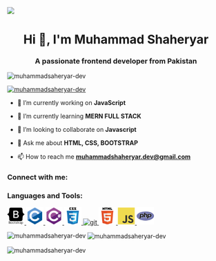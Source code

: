 <img src="https://media1.giphy.com/media/qgQUggAC3Pfv687qPC/giphy.gif" width="50%">


<h1 align="center">Hi 👋, I'm Muhammad Shaheryar</h1>
<h3 align="center">A passionate frontend developer from Pakistan</h3>

<p align="left"> <img src="https://komarev.com/ghpvc/?username=muhammadsaheryar-dev&label=Profile%20views&color=0e75b6&style=flat" alt="muhammadsaheryar-dev" /> </p>

<p align="left"> <a href="https://github.com/ryo-ma/github-profile-trophy"><img src="https://github-profile-trophy.vercel.app/?username=muhammadsaheryar-dev" alt="muhammadsaheryar-dev" /></a> </p>

- 🔭 I’m currently working on **JavaScript**

- 🌱 I’m currently learning **MERN FULL STACK**

- 👯 I’m looking to collaborate on **Javascript**

- 💬 Ask me about **HTML, CSS, BOOTSTRAP**

- 📫 How to reach me **muhammadshaheryar.dev@gmail.com**

<h3 align="left">Connect with me:</h3>
<p align="left">
</p>

<h3 align="left">Languages and Tools:</h3>
<p align="left"> <a href="https://getbootstrap.com" target="_blank" rel="noreferrer"> <img src="https://raw.githubusercontent.com/devicons/devicon/master/icons/bootstrap/bootstrap-plain-wordmark.svg" alt="bootstrap" width="40" height="40"/> </a> <a href="https://www.cprogramming.com/" target="_blank" rel="noreferrer"> <img src="https://raw.githubusercontent.com/devicons/devicon/master/icons/c/c-original.svg" alt="c" width="40" height="40"/> </a> <a href="https://www.w3schools.com/cs/" target="_blank" rel="noreferrer"> <img src="https://raw.githubusercontent.com/devicons/devicon/master/icons/csharp/csharp-original.svg" alt="csharp" width="40" height="40"/> </a> <a href="https://www.w3schools.com/css/" target="_blank" rel="noreferrer"> <img src="https://raw.githubusercontent.com/devicons/devicon/master/icons/css3/css3-original-wordmark.svg" alt="css3" width="40" height="40"/> </a> <a href="https://git-scm.com/" target="_blank" rel="noreferrer"> <img src="https://www.vectorlogo.zone/logos/git-scm/git-scm-icon.svg" alt="git" width="40" height="40"/> </a> <a href="https://www.w3.org/html/" target="_blank" rel="noreferrer"> <img src="https://raw.githubusercontent.com/devicons/devicon/master/icons/html5/html5-original-wordmark.svg" alt="html5" width="40" height="40"/> </a> <a href="https://developer.mozilla.org/en-US/docs/Web/JavaScript" target="_blank" rel="noreferrer"> <img src="https://raw.githubusercontent.com/devicons/devicon/master/icons/javascript/javascript-original.svg" alt="javascript" width="40" height="40"/> </a> <a href="https://www.php.net" target="_blank" rel="noreferrer"> <img src="https://raw.githubusercontent.com/devicons/devicon/master/icons/php/php-original.svg" alt="php" width="40" height="40"/> </a> </p>

<p><img align="left" src="https://github-readme-stats.vercel.app/api/top-langs?username=muhammadsaheryar-dev&show_icons=true&locale=en&layout=compact" alt="muhammadsaheryar-dev" /></p>

<p>&nbsp;<img align="center" src="https://github-readme-stats.vercel.app/api?username=muhammadsaheryar-dev&show_icons=true&locale=en" alt="muhammadsaheryar-dev" /></p>

<p><img align="center" src="https://github-readme-streak-stats.herokuapp.com/?user=muhammadsaheryar-dev&" alt="muhammadsaheryar-dev" /></p>

